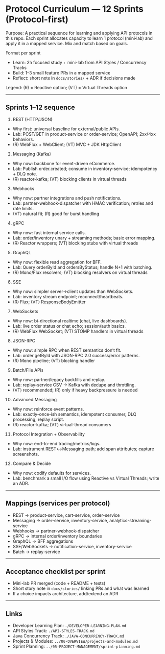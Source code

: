 # Protocol Curriculum — 12 Sprints (Protocol-first)

Purpose: A practical sequence for learning and applying API protocols in this repo. Each sprint allocates capacity to learn 1 protocol (mini‑lab) and apply it in a mapped service. Mix and match based on goals.

Format per sprint
- Learn: 2h focused study + mini-lab from API Styles / Concurrency Tracks
- Build: 1–3 small feature PRs in a mapped service
- Reflect: short note in `docs/stories/` + ADR if decisions made

Legend: (R) = Reactive option; (VT) = Virtual Threads option

---

## Sprints 1–12 sequence

1) REST (HTTP/JSON)
- Why first: universal baseline for external/public APIs.
- Lab: POST/GET in product-service or order-service; OpenAPI; 2xx/4xx behaviors.
- (R) WebFlux + WebClient; (VT) MVC + JDK HttpClient

2) Messaging (Kafka)
- Why now: backbone for event-driven eCommerce.
- Lab: Publish order.created; consume in inventory-service; idempotency + DLQ note.
- (R) reactor-kafka; (VT) blocking clients in virtual threads

3) Webhooks
- Why now: partner integrations and push notifications.
- Lab: partner-webhook-dispatcher with HMAC verification; retries and rate limits.
- (VT) natural fit; (R) good for burst handling

4) gRPC
- Why now: fast internal service calls.
- Lab: order/inventory unary + streaming methods; basic error mapping.
- (R) Reactor wrappers; (VT) blocking stubs with virtual threads

5) GraphQL
- Why now: flexible read aggregation for BFF.
- Lab: Query orderById and ordersByStatus; handle N+1 with batching.
- (R) Mono/Flux resolvers; (VT) blocking resolvers on virtual threads

6) SSE
- Why now: simpler server→client updates than WebSockets.
- Lab: inventory stream endpoint; reconnect/heartbeats.
- (R) Flux<Event>; (VT) ResponseBodyEmitter

7) WebSockets
- Why now: bi-directional realtime (chat, live dashboards).
- Lab: live order status or chat echo; session/auth basics.
- (R) WebFlux WebSocket; (VT) STOMP handlers in virtual threads

8) JSON-RPC
- Why now: simple RPC when REST semantics don’t fit.
- Lab: order.getById with JSON-RPC 2.0 success/error patterns.
- (R) Mono pipeline; (VT) blocking handler

9) Batch/File APIs
- Why now: partner/legacy backfills and replay.
- Lab: replay-service CSV → Kafka with dedupe and throttling.
- (VT) recommended; (R) only if heavy backpressure is needed

10) Advanced Messaging
- Why now: reinforce event patterns.
- Lab: exactly-once-ish semantics, idempotent consumer, DLQ processing, replay script.
- (R) reactor-kafka; (VT) virtual-thread consumers

11) Protocol Integration + Observability
- Why now: end-to-end tracing/metrics/logs.
- Lab: instrument REST↔Messaging path; add span attributes; capture screenshots.

12) Compare & Decide
- Why now: codify defaults for services.
- Lab: benchmark a small I/O flow using Reactive vs Virtual Threads; write an ADR.

---

## Mappings (services per protocol)
- REST → product-service, cart-service, order-service
- Messaging → order-service, inventory-service, analytics-streaming-service
- Webhooks → partner-webhook-dispatcher
- gRPC → internal order/inventory boundaries
- GraphQL → BFF aggregations
- SSE/WebSockets → notification-service, inventory-service
- Batch → replay-service

---

## Acceptance checklist per sprint
- Mini-lab PR merged (code + README + tests)
- Short story note in `docs/stories/` linking PRs and what was learned
- If a choice impacts architecture, add/extend an ADR

---

## Links
- Developer Learning Plan: `./DEVELOPER-LEARNING-PLAN.md`
- API Styles Track: `./API-STYLES-TRACK.md`
- Java Concurrency Track: `./JAVA-CONCURRENCY-TRACK.md`
- Projects & Modules: `../00-OVERVIEW/projects-and-modules.md`
- Sprint Planning: `../05-PROJECT-MANAGEMENT/sprint-planning.md`
